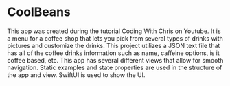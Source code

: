# CoolBeans
This app was created during the tutorial Coding With Chris on Youtube.
It is a menu for a coffee shop that lets you pick from several types of drinks with pictures and customize the drinks.
This project utilizes a JSON text file that has all of the coffee drinks information such as name, caffeine options, is it coffee based, etc.
This app has several different views that allow for smooth navigation.
Static examples and state properties are used in the structure of the app and view.
SwiftUI is used to show the UI.
